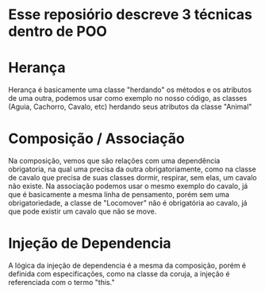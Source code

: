# Esse reposiório descreve 3 técnicas dentro de POO

# Herança

Herança é basicamente uma classe "herdando" os métodos e os atributos de uma outra, podemos usar como exemplo no nosso código, as classes (Aguia, Cachorro, Cavalo, etc) herdando seus atributos da classe "Animal"

# Composição / Associação

Na composição, vemos que são relações com uma dependência obrigatoria, na qual uma precisa da outra obrigatoriamente, como na classe de cavalo que precisa de suas classes dormir, respirar, sem elas, um cavalo não existe. Na associação podemos usar o mesmo exemplo do cavalo, já que é basicamente a mesma linha de pensamento, porém sem uma obrigatoriedade, a classe de "Locomover" não é obrigatória ao cavalo, já que pode existir um cavalo que não se move.

# Injeção de Dependencia

A lógica da injeção de dependencia é a mesma da composição, porém é definida com especificações, como na classe da coruja, a injeção é referenciada com o termo "this."
